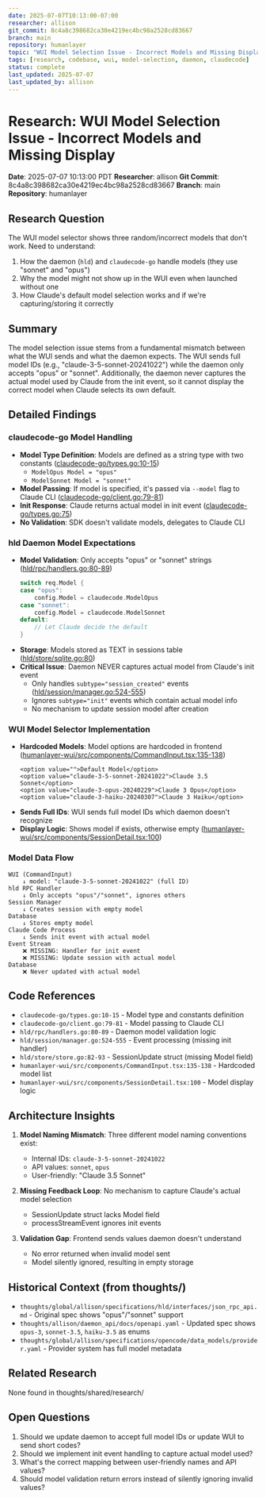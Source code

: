 ```yaml
---
date: 2025-07-07T10:13:00-07:00
researcher: allison
git_commit: 8c4a8c398682ca30e4219ec4bc98a2528cd83667
branch: main
repository: humanlayer
topic: "WUI Model Selection Issue - Incorrect Models and Missing Display"
tags: [research, codebase, wui, model-selection, daemon, claudecode]
status: complete
last_updated: 2025-07-07
last_updated_by: allison
---
```


# Research: WUI Model Selection Issue - Incorrect Models and Missing Display

**Date**: 2025-07-07 10:13:00 PDT
**Researcher**: allison
**Git Commit**: 8c4a8c398682ca30e4219ec4bc98a2528cd83667
**Branch**: main
**Repository**: humanlayer

## Research Question
The WUI model selector shows three random/incorrect models that don't work. Need to understand:
1. How the daemon (`hld`) and `claudecode-go` handle models (they use "sonnet" and "opus")
2. Why the model might not show up in the WUI even when launched without one
3. How Claude's default model selection works and if we're capturing/storing it correctly

## Summary
The model selection issue stems from a fundamental mismatch between what the WUI sends and what the daemon expects. The WUI sends full model IDs (e.g., "claude-3-5-sonnet-20241022") while the daemon only accepts "opus" or "sonnet". Additionally, the daemon never captures the actual model used by Claude from the init event, so it cannot display the correct model when Claude selects its own default.

## Detailed Findings

### claudecode-go Model Handling
- **Model Type Definition**: Models are defined as a string type with two constants ([claudecode-go/types.go:10-15](claudecode-go/types.go:10-15))
  - `ModelOpus Model = "opus"`
  - `ModelSonnet Model = "sonnet"`
- **Model Passing**: If model is specified, it's passed via `--model` flag to Claude CLI ([claudecode-go/client.go:79-81](claudecode-go/client.go:79-81))
- **Init Response**: Claude returns actual model in init event ([claudecode-go/types.go:75](claudecode-go/types.go:75))
- **No Validation**: SDK doesn't validate models, delegates to Claude CLI

### hld Daemon Model Expectations
- **Model Validation**: Only accepts "opus" or "sonnet" strings ([hld/rpc/handlers.go:80-89](hld/rpc/handlers.go:80-89))
  ```go
  switch req.Model {
  case "opus":
      config.Model = claudecode.ModelOpus
  case "sonnet":
      config.Model = claudecode.ModelSonnet
  default:
      // Let Claude decide the default
  }
  ```
- **Storage**: Models stored as TEXT in sessions table ([hld/store/sqlite.go:80](hld/store/sqlite.go:80))
- **Critical Issue**: Daemon NEVER captures actual model from Claude's init event
  - Only handles `subtype="session_created"` events ([hld/session/manager.go:524-555](hld/session/manager.go:524-555))
  - Ignores `subtype="init"` events which contain actual model info
  - No mechanism to update session model after creation

### WUI Model Selector Implementation
- **Hardcoded Models**: Model options are hardcoded in frontend ([humanlayer-wui/src/components/CommandInput.tsx:135-138](humanlayer-wui/src/components/CommandInput.tsx:135-138))
  ```tsx
  <option value="">Default Model</option>
  <option value="claude-3-5-sonnet-20241022">Claude 3.5 Sonnet</option>
  <option value="claude-3-opus-20240229">Claude 3 Opus</option>
  <option value="claude-3-haiku-20240307">Claude 3 Haiku</option>
  ```
- **Sends Full IDs**: WUI sends full model IDs which daemon doesn't recognize
- **Display Logic**: Shows model if exists, otherwise empty ([humanlayer-wui/src/components/SessionDetail.tsx:100](humanlayer-wui/src/components/SessionDetail.tsx:100))

### Model Data Flow
```
WUI (CommandInput) 
    ↓ model: "claude-3-5-sonnet-20241022" (full ID)
hld RPC Handler
    ↓ Only accepts "opus"/"sonnet", ignores others
Session Manager
    ↓ Creates session with empty model
Database
    ↓ Stores empty model
Claude Code Process
    ↓ Sends init event with actual model
Event Stream
    ❌ MISSING: Handler for init event
    ❌ MISSING: Update session with actual model
Database
    ❌ Never updated with actual model
```

## Code References
- `claudecode-go/types.go:10-15` - Model type and constants definition
- `claudecode-go/client.go:79-81` - Model passing to Claude CLI
- `hld/rpc/handlers.go:80-89` - Daemon model validation logic
- `hld/session/manager.go:524-555` - Event processing (missing init handler)
- `hld/store/store.go:82-93` - SessionUpdate struct (missing Model field)
- `humanlayer-wui/src/components/CommandInput.tsx:135-138` - Hardcoded model list
- `humanlayer-wui/src/components/SessionDetail.tsx:100` - Model display logic

## Architecture Insights
1. **Model Naming Mismatch**: Three different model naming conventions exist:
   - Internal IDs: `claude-3-5-sonnet-20241022`
   - API values: `sonnet`, `opus`
   - User-friendly: "Claude 3.5 Sonnet"

2. **Missing Feedback Loop**: No mechanism to capture Claude's actual model selection
   - SessionUpdate struct lacks Model field
   - processStreamEvent ignores init events

3. **Validation Gap**: Frontend sends values daemon doesn't understand
   - No error returned when invalid model sent
   - Model silently ignored, resulting in empty storage

## Historical Context (from thoughts/)
- `thoughts/global/allison/specifications/hld/interfaces/json_rpc_api.md` - Original spec shows "opus"/"sonnet" support
- `thoughts/allison/daemon_api/docs/openapi.yaml` - Updated spec shows `opus-3`, `sonnet-3.5`, `haiku-3.5` as enums
- `thoughts/global/allison/specifications/opencode/data_models/provider.yaml` - Provider system has full model metadata

## Related Research
None found in thoughts/shared/research/

## Open Questions
1. Should we update daemon to accept full model IDs or update WUI to send short codes?
2. Should we implement init event handling to capture actual model used?
3. What's the correct mapping between user-friendly names and API values?
4. Should model validation return errors instead of silently ignoring invalid values?